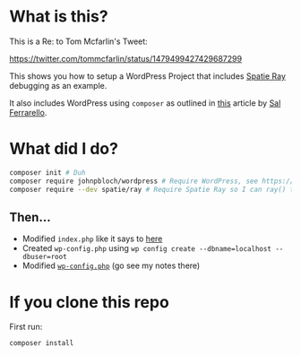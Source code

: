 # What is this?

This is a Re: to Tom Mcfarlin's Tweet:

https://twitter.com/tommcfarlin/status/1479499427429687299

This shows you how to setup a WordPress Project that includes [Spatie Ray](https://spatie.be/products/ray) debugging as an example.

It also includes WordPress using `composer` as outlined in [this](https://salferrarello.com/install-wordpress-with-composer/) article by [Sal Ferrarello](https://salferrarello.com/).

# What did I do?

```bash
composer init # Duh
composer require johnpbloch/wordpress # Require WordPress, see https://salferrarello.com/install-wordpress-with-composer/
composer require --dev spatie/ray # Require Spatie Ray so I can ray() things...
```

## Then...

- Modified `index.php` like it says to [here](https://salferrarello.com/install-wordpress-with-composer/)
- Created `wp-config.php` using `wp config create --dbname=localhost --dbuser=root`
- Modified [`wp-config.php`](wordpress/wp-config.php) (go see my notes there)

# If you clone this repo

First run:

```
composer install
```

